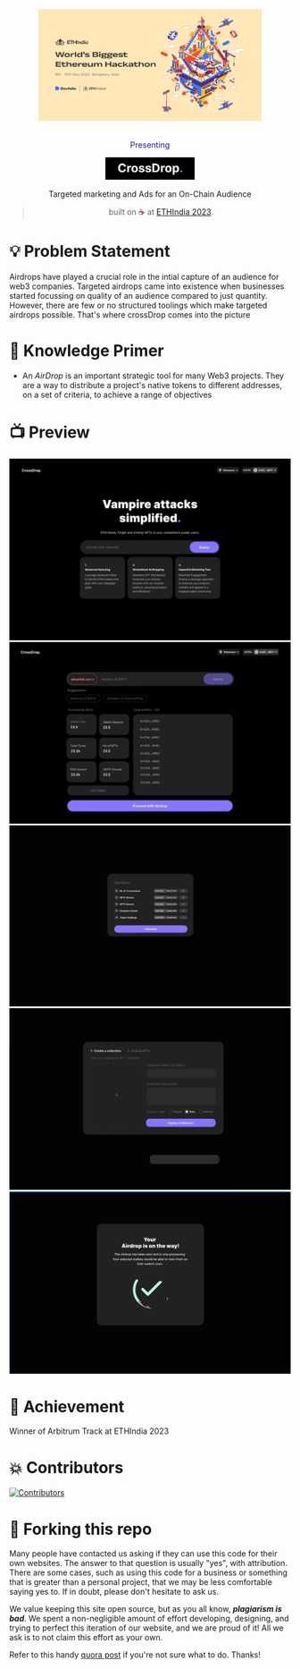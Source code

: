 <div align="center">
  <img alt="ETHIndia 2023" src="repository-assets/cover.jpg" height="200" width="400" />
</div>
<br>
<p align="center" span style="color:#20179c;"> Presenting
<div align="center">
  <img alt="CrossDrop" src="repository-assets/crossdrop.png" height="40" />
</div>
<p align="center">
Targeted marketing and Ads for an On-Chain Audience</b>
</p>
<blockquote align="center"> 
  built on <span style="color: #8b0000;">☕</span> at <a href="https://ethindia.co">ETHIndia 2023</a>.

</blockquote>

# 💡 Problem Statement

Airdrops have played a crucial role in the intial capture of an audience for web3 companies. Targeted airdrops came into existence when businesses started focussing on quality of an audience compared to just quantity. However, there are few or no structured toolings which make targeted airdrops possible. That's where crossDrop comes into the picture
# 🧠 Knowledge Primer

- An _AirDrop_ is an important strategic tool for many Web3 projects. They are a way to distribute a project's native tokens to different addresses, on a set of criteria, to achieve a range of objectives

# 📺 Preview

<div align="center">
  <img alt="Preview Images" src="repository-assets/1.png" />
</div>
<div align="center">
  <img alt="Preview Images" src="repository-assets/2.png" />
</div>
<div align="center">
  <img alt="Preview Images" src="repository-assets/3.png" />
</div>
<div align="center">
  <img alt="Preview Images" src="repository-assets/4.png" />
</div>
<div align="center">
  <img alt="Preview Images" src="repository-assets/5.png" />
</div>


# 🤝 Achievement

Winner of Arbitrum Track at ETHIndia 2023

# 💥 Contributors

<a href="https://github.com/siddhardha123/ETHIndia23-teamgpt/graphs/contributors">
<img src="https://contrib.rocks/image?repo=siddhardha123/ETHIndia23-teamgpt" alt="Contributors">
</a>
                                                                                  
# 🚨 Forking this repo

Many people have contacted us asking if they can use this code for their own websites. The answer to that question is usually "yes", with attribution. There are some cases, such as using this code for a business or something that is greater than a personal project, that we may be less comfortable saying yes to. If in doubt, please don't hesitate to ask us.

We value keeping this site open source, but as you all know, _**plagiarism is bad**_. We spent a non-negligible amount of effort developing, designing, and trying to perfect this iteration of our website, and we are proud of it! All we ask is to not claim this effort as your own.

Refer to this handy [quora post](https://www.quora.com/Is-it-bad-to-copy-other-peoples-code) if you're not sure what to do. Thanks!
